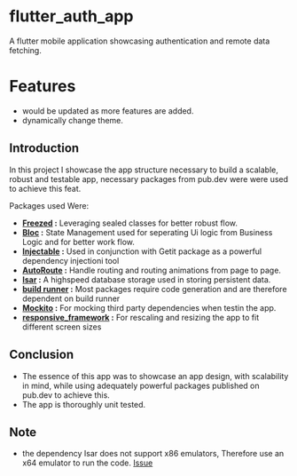 # flutter_auth_app
A flutter mobile application showcasing authentication and remote data fetching.
 
# Features 
- would be updated as more features are added.
- dynamically change theme.

## Introduction
In this project I showcase the app structure necessary to build a scalable, robust and testable app, necessary packages from pub.dev were were used to achieve this feat.

Packages used Were:
 - **[Freezed](https://pub.dev/packages/freezed) :** Leveraging sealed classes for better robust flow.
 - **[Bloc](https://pub.dev/packages/flutter_bloc) :** State Management used for seperating Ui logic from Business Logic and for better work flow.
 - **[Injectable](https://pub.dev/packages/injectable) :** Used in conjunction with Getit package as a powerful dependency injectioni tool
 - **[AutoRoute](https://pub.dev/packages/auto_route) :** Handle routing and routing animations from page to page.
 - **[Isar](https://pub.dev/packages/isar) :** A highspeed database storage used in storing persistent data.
 - **[build runner](https://pub.dev/packages/build_runner) :** Most packages require code generation and are therefore dependent on build runner
 - **[Mockito](https://pub.dev/packages/mockito) :** For mocking third party dependencies when testin the app.
 - **[responsive_framework](https://pub.dev/packages/responsive_framework) :** For rescaling and resizing the app to fit different screen sizes

## Conclusion
 - The essence of this app was to showcase an app design, with scalability in mind, while using adequately powerful packages published on pub.dev to achieve this.
 - The app is thoroughly unit tested.

## Note
 - the dependency Isar does not support x86 emulators, Therefore use an x64 emulator to run the code. [Issue](https://github.com/isar/isar/issues/943)
